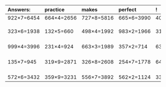 | Answers: | practice | makes | perfect | ! |
| :--- | :--- | :--- | :--- | :--- |
| 922×7=6454 | 664×4=2656 | 727×8=5816 | 665×6=3990 | 405×9=3645 | 
|   |   |   |   |   | 
|   |   |   |   |   | 
|   |   |   |   |   | 
| 323×6=1938 | 132×5=660 | 498×4=1992 | 983×2=1966 | 318×3=954 | 
|   |   |   |   |   | 
|   |   |   |   |   | 
|   |   |   |   |   | 
|   |   |   |   |   | 
| 999×4=3996 | 231×4=924 | 663×3=1989 | 357×2=714 | 638×4=2552 | 
|   |   |   |   |   | 
|   |   |   |   |   | 
|   |   |   |   |   | 
|   |   |   |   |   | 
| 135×7=945 | 319×9=2871 | 326×8=2608 | 254×7=1778 | 647×6=3882 | 
|   |   |   |   |   | 
|   |   |   |   |   | 
|   |   |   |   |   | 
|   |   |   |   |   | 
| 572×6=3432 | 359×9=3231 | 556×7=3892 | 562×2=1124 | 333×9=2997 | 
